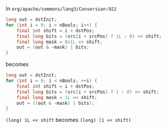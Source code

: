 
In `org/apache/commons/lang3/Conversion:922`

```java
long out = dstInit;
for (int i = 0; i < nBools; i++) {
    final int shift = i + dstPos;
    final long bits = (src[i + srcPos] ? 1L : 0) << shift;
    final long mask = 0x1L << shift;
    out = (out & ~mask) | bits;
}
```

becomes

```java
long out = dstInit;
for (int i = 0; i < nBools; ++i) {
    final int shift = i + dstPos;
    final long bits = (src[i + srcPos] ? 1 : 0) << shift;
    final long mask = 1L << shift;
    out = ((out & ~mask) | bits);
}
```

`(long) 1L << shift` becomes `(long) (1 << shift)`
